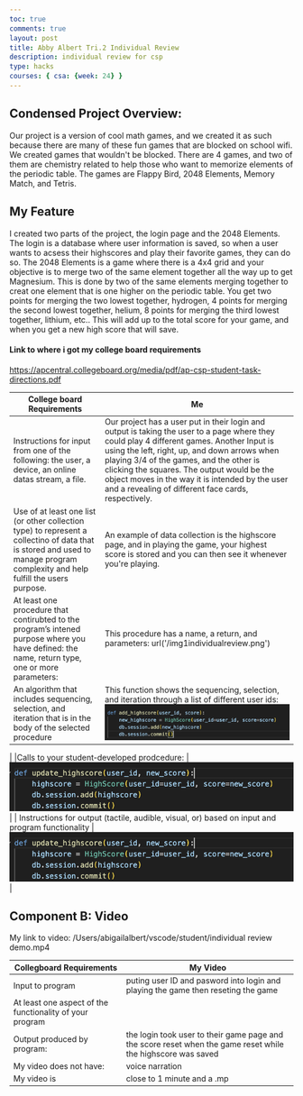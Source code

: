 ```yaml
---
toc: true
comments: true
layout: post
title: Abby Albert Tri.2 Individual Review
description: individual review for csp
type: hacks
courses: { csa: {week: 24} }
---
```


## Condensed Project Overview:
Our project is a version of cool math games, and we created it as such because there are many of these fun games that are blocked on school wifi. We created games that wouldn't be blocked. There are 4 games, and two of them are chemistry related to help those who want to memorize elements of the periodic table. The games are Flappy Bird, 2048 Elements, Memory Match, and Tetris. 

## My Feature
I created two parts of the project, the login page and the 2048 Elements. The login is a database where user information is saved, so when a user wants to acsess their highscores and play their favorite games, they can do so. The 2048 Elements is a game where there is a 4x4 grid and your objective is to merge two of the same element together all the way up to get Magnesium. This is done by two of the same elements merging together to creat one element that is one higher on the periodic table. You get two points for merging the two lowest together, hydrogen, 4 points for merging the second lowest together, helium, 8 points for merging the third lowest together, lithium, etc.. This will add up to the total score for your game, and when you get a new high score that will save. 

#### Link to where i got my college board requirements
https://apcentral.collegeboard.org/media/pdf/ap-csp-student-task-directions.pdf

| College board Requirements | Me |
| -------------------------- | -- |
| Instructions for input from one of the following: the user, a device, an online datas stream, a file. | Our project has a user put in their login and output is taking the user to a page where they could play 4 different games. Another Input is using the left, right, up, and down arrows when playing 3/4 of the games, and the other is clicking the squares. The output would be the object moves in the way it is intended by the user and a revealing of different face cards, respectively. |
| Use of at least one list (or other collection type) to represent a collectino of data that is stored and used to manage program complexity and help fulfill the users purpose. | An example of data collection is the highscore page, and in playing the game, your highest score is stored and you can then see it whenever you're playing. |
| At least one procedure that contirubted to the program’s intened purpose where you have defined: the name, return type, one or more parameters: | This procedure has a name, a return, and parameters: url('/img1individualreview.png') |
| An algorithm that includes sequencing, selection, and iteration that is in the body of the selected procedure | This function shows the sequencing, selection, and iteration through a list of different user ids: ![alt text](https://github.com/abby-albert/student/blob/c0c7c696c2a8a6ab92e89c786f1ecdf03466a1fb/img1individualreview.png)
 |
|Calls to your student-developed prodcedure: | ![alt text](https://github.com/abby-albert/student/blob/10f92e7f40c7cbf3fc9d78276d801a398520cba7/Screen%20Shot%202024-02-27%20at%2010.41.11%20PM.png) |
| Instructions for output (tactile, audible, visual, or) based on input and program functionality | ![alt text](https://github.com/abby-albert/student/blob/10f92e7f40c7cbf3fc9d78276d801a398520cba7/Screen%20Shot%202024-02-27%20at%2010.41.11%20PM.png) |	

## Component B: Video

My link to video:
/Users/abigailalbert/vscode/student/individual review demo.mp4

| Collegboard Requirements | My Video |
| ------------------------ | -------- |
| Input to program | puting user ID and pasword into login and playing the game then reseting the game | the Gallary functionality which displays the database of users |
| At least one aspect of the functionality of your program | 
| Output produced by program: | the login took user to their game page and the score reset when the game reset while the highscore was saved |
| My video does not have: | voice narration |	
| My video is | close to 1 minute and a .mp |